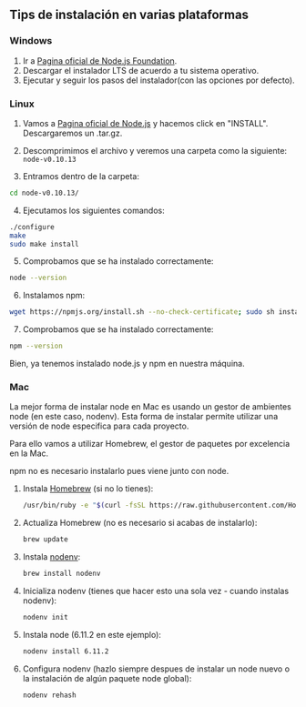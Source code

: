## Tips de instalación en varias plataformas

### Windows
1. Ir a [Pagina oficial de Node.js Foundation](https://nodejs.org/es/).
2. Descargar el instalador LTS de acuerdo a tu sistema operativo.
3. Ejecutar y seguir los pasos del instalador(con las opciones por defecto).

### Linux
1. Vamos a [Pagina oficial de Node.js](https://nodejs.org/es/) y hacemos click en "INSTALL". Descargaremos un .tar.gz.

2. Descomprimimos el archivo y veremos una carpeta como la siguiente:
`node-v0.10.13`

3. Entramos dentro de la carpeta:

```bash
cd node-v0.10.13/
```

4. Ejecutamos los siguientes comandos:

```bash
./configure
make
sudo make install
```

5. Comprobamos que se ha instalado correctamente:

```bash
node --version
```

6. Instalamos npm:

```bash
wget https://npmjs.org/install.sh --no-check-certificate; sudo sh install.sh
```

7. Comprobamos que se ha instalado correctamente:

```bash
npm --version
```

Bien, ya tenemos instalado node.js y npm en nuestra máquina.

### Mac
La mejor forma de instalar node en Mac es usando un gestor de ambientes node (en este caso, nodenv). Esta forma de instalar permite utilizar una versión de node especifica para cada proyecto.

Para ello vamos a utilizar Homebrew, el gestor de paquetes por excelencia en la Mac.

npm no es necesario instalarlo pues viene junto con node.

1. Instala [Homebrew](https://brew.sh/index_es.html) (si no lo tienes):

    ```bash
    /usr/bin/ruby -e "$(curl -fsSL https://raw.githubusercontent.com/Homebrew/install/master/install)"
    ```

1. Actualiza Homebrew (no es necesario si acabas de instalarlo):

    ```bash
    brew update
    ```

1. Instala [nodenv](https://github.com/nodenv/nodenv):

    ```bash
    brew install nodenv
    ```

1. Inicializa nodenv (tienes que hacer esto una sola vez - cuando instalas nodenv):

    ```bash
    nodenv init
    ```

1. Instala node (6.11.2 en este ejemplo):

    ```bash
    nodenv install 6.11.2
    ```

1. Configura nodenv (hazlo siempre despues de instalar un node nuevo o la instalación de algún paquete node global):

    ```bash
    nodenv rehash
    ```
